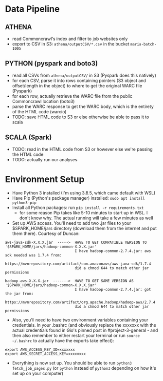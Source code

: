 # Data Pipeline

## ATHENA
- read Commoncrawl's index and filter to job websites only
- export to CSV in S3: `athena/outputCSV/*.csv` in the bucket `maria-batch-1005`

## PYTHON (pyspark and boto3)
- read all CSVs from `athena/outputCSV/` in S3 (Pyspark does this natively)
- for each CSV, parse it into rows containing pointers (S3 object and offset/length in the object) to where to get the original WARC file (Pyspark)
- for each row, actually retrieve the WARC file from the public Commoncrawl location (boto3)
- parse the WARC response to get the WARC body, which is the entirety of the HTML code (warcio)
- TODO: save HTML code to S3 or else otherwise be able to pass it to scala

## SCALA (Spark)
- TODO: read in the HTML code from S3 or however else we're passing the HTML code
- TODO: actually run our analyses

# Environment Setup
- Have Python 3 installed (I'm using 3.8.5, which came default with WSL)
- Have Pip (Python's package manager) installed: `sudo apt install python3-pip`
- Install all Python packages: run `pip install -r requirements.txt`
	- for some reason Pip takes like 5-10 minutes to start up in WSL. I don't know why. The actual running will take a few minutes as well
- Set up AWS access. You'll need to add two .jar files to your $SPARK_HOME/jars directory (download them from the internet and put them there). Courtesy of Duncan:
```
aws-java-sdk-X.X.X.jar  ----->	HAVE TO GET COMPATIBLE VERSION TO '$SPARK_HOME/jars/hadoop-common-X.X.X.jar'
                                I have hadoop-common-2.7.4.jar: aws sdk needed was 1.7.4 from:
                                https://mvnrepository.com/artifact/com.amazonaws/aws-java-sdk/1.7.4
                                did a chmod 644 to match other jar permissions

hadoop-aws-X.X.X.jar  -------> 	HAVE TO GET SAME VERSION AS '$SPARK_HOME/jars/hadoop-common-X.X.X.jar'
                                I have hadoop-common-2.7.4.jar: got the jar from:
                                https://mvnrepository.com/artifact/org.apache.hadoop/hadoop-aws/2.7.4
                                did a chmod 644 to match other jar permissions
```
- Also, you'll need to have two environment variables containing your credentials. In your .bashrc (and obviously replace the xxxxxxx with the actual credentials found in Gio's pinned post in #project-3-general - and then also remember to either restart your terminal or run `source ~/.bashrc` to actually have the exports take effect):
```
export AWS_ACCESS_KEY_ID=xxxxxxx
export AWS_SECRET_ACCESS_KEY=xxxxxxxx
```
- Everything is now set up. You should be able to run `python3 fetch_job_pages.py` (or `python` instead of `python3` depending on how it's set up on your computer)